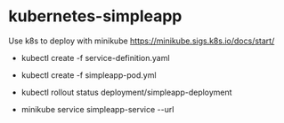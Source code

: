 # kubernetes-simpleapp

Use k8s to deploy with minikube https://minikube.sigs.k8s.io/docs/start/

- kubectl create -f service-definition.yaml
- kubectl create -f simpleapp-pod.yml

- kubectl rollout status deployment/simpleapp-deployment

- minikube service simpleapp-service --url
